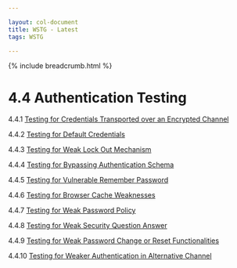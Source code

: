 ```yaml
---

layout: col-document
title: WSTG - Latest
tags: WSTG

---
```


{% include breadcrumb.html %}
# 4.4 Authentication Testing

4.4.1 [Testing for Credentials Transported over an Encrypted Channel](01-Testing_for_Credentials_Transported_over_an_Encrypted_Channel.md)

4.4.2 [Testing for Default Credentials](02-Testing_for_Default_Credentials.md)

4.4.3 [Testing for Weak Lock Out Mechanism](03-Testing_for_Weak_Lock_Out_Mechanism.md)

4.4.4 [Testing for Bypassing Authentication Schema](04-Testing_for_Bypassing_Authentication_Schema.md)

4.4.5 [Testing for Vulnerable Remember Password](05-Testing_for_Vulnerable_Remember_Password.md)

4.4.6 [Testing for Browser Cache Weaknesses](06-Testing_for_Browser_Cache_Weaknesses.md)

4.4.7 [Testing for Weak Password Policy](07-Testing_for_Weak_Password_Policy.md)

4.4.8 [Testing for Weak Security Question Answer](08-Testing_for_Weak_Security_Question_Answer.md)

4.4.9 [Testing for Weak Password Change or Reset Functionalities](09-Testing_for_Weak_Password_Change_or_Reset_Functionalities.md)

4.4.10 [Testing for Weaker Authentication in Alternative Channel](10-Testing_for_Weaker_Authentication_in_Alternative_Channel.md)
